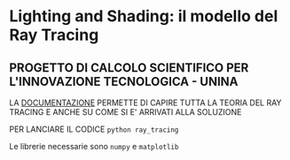 # Lighting and Shading: il modello del Ray Tracing
## PROGETTO DI CALCOLO SCIENTIFICO PER L'INNOVAZIONE TECNOLOGICA - UNINA

LA [DOCUMENTAZIONE](Lighting_and_Shading.pdf) PERMETTE DI CAPIRE TUTTA LA TEORIA DEL RAY TRACING
E ANCHE SU COME SI E' ARRIVATI ALLA SOLUZIONE

PER LANCIARE IL CODICE
`python ray_tracing`

Le librerie necessarie sono `numpy` e `matplotlib`
